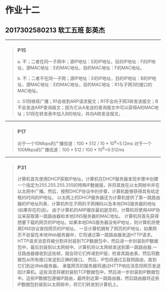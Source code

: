 # 作业十二

## 2017302580213 软工五班 彭英杰

------

> ### P15
>
> a. 不；二者在同一子网中；源IP地址：E的IP地址，目的IP地址：F的IP地址，源MAC地址：E的MAC地址，目的MAC地址：F的MAC地址。
>
> b. 不；二者不在同一子网；源IP地址：E的IP地址，目的IP地址：B的IP地址，源MAC地址：E的MAC地址，目的MAC地址：R1与子网3的接口的MAC地址。
>
> c. S1将继续广播；R1会收到ARP请求报文；R1不会向子网3转发该报文；B不会发送ARP查询报文；因为它从A发送的查询报文中可以获得A的MAC地址；S1将在转发表中加入B的地址，并向A转发该报文。

------

> ### P17
>
>对于一个10Mbps的广播信道：100 * 512 / 10 * 10<sup>6</sup>=5.12ms
对于一个100Mbps的广播信道：100 * 512 / 100 * 10<sup>6</sup>=0.512ms

------

> ### P31
>
> 计算机首先使用DHCP获取IP地址。计算机在DHCP服务器发现步骤中创建一个指定为255.255.255.255的特殊IP数据报，并将其放在以太网帧中并在以太网中广播。然后，按照DHCP协议中的步骤，计算机能够获得具有给定租约时间的IP地址。
以太网上的DHCP服务器还为计算机提供了第一跳路由器的IP地址列表、计算机所在子网的子网掩码以及本地DNS服务器的地址(如果存在的话)。
由于计算机的ARP缓存最初是空的，计算机将使用ARP协议来获取第一跳路由器和本地DNS服务器的MAC地址。
计算机将首先获得想要下载的网页的IP地址。如果本地DNS服务器没有IP地址，则计算机将使用DNS协议查找网页的IP地址。
一旦计算机拥有了网页的IP地址，如果网页不驻留在本地Web服务器中，它将通过第一跳路由器发送HTTP请求。HTTP请求消息将被分割并封装到TCP数据包中，然后进一步封装到IP数据包中，最后封装到以太网帧中。计算机将以太网帧发送到第一跳路由器.一旦路由器接收到这些帧，就会将它们传递到IP层，检查其路由表，然后将数据包从所有接口发送到正确的接口。
然后，IP包将通过互联网路由，直到它们到达Web服务器。
承载网页的服务器将通过HTTP响应消息将网页发送回计算机。这些消息将被封装到TCP数据包中，然后进一步封装到IP数据包中。这些IP数据包遵循IP路由，最终到达第一跳路由器，然后路由器将这些IP数据包封装到以太网帧中，将它们转发到计算机上。
